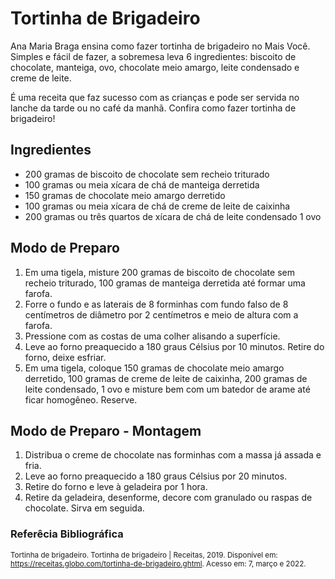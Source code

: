 # Tortinha de Brigadeiro

Ana Maria Braga ensina como fazer tortinha de brigadeiro no Mais Você. Simples e fácil de fazer, a sobremesa leva 6 ingredientes: biscoito de chocolate, manteiga, ovo, chocolate meio amargo, leite condensado e creme de leite.

É uma receita que faz sucesso com as crianças e pode ser servida no lanche da tarde ou no café da manhã. Confira como fazer tortinha de brigadeiro!

## Ingredientes


- 200 gramas de biscoito de chocolate sem recheio triturado
- 100 gramas ou meia xícara de chá de manteiga derretida
- 150 gramas de chocolate meio amargo derretido
- 100 gramas ou meia xícara de chá de creme de leite de caixinha
- 200 gramas ou três quartos de xícara de chá de leite condensado
1 ovo

## Modo de Preparo
1. Em uma tigela, misture 200 gramas de biscoito de chocolate sem recheio triturado, 100 gramas de manteiga derretida até formar uma farofa.
2. Forre o fundo e as laterais de 8 forminhas com fundo falso de 8 centímetros de diâmetro por 2 centímetros e meio de altura com a farofa.
3. Pressione com as costas de uma colher alisando a superfície.
4. Leve ao forno preaquecido a 180 graus Célsius por 10 minutos. Retire do forno, deixe esfriar.
5. Em uma tigela, coloque 150 gramas de chocolate meio amargo derretido, 100 gramas de creme de leite de caixinha, 200 gramas de leite condensado, 1 ovo e misture bem com um batedor de arame até ficar homogêneo. Reserve.

## Modo de Preparo - Montagem

1. Distribua o creme de chocolate nas forminhas com a massa já assada e fria.
2. Leve ao forno preaquecido a 180 graus Célsius por 20 minutos.
3. Retire do forno e leve à geladeira por 1 hora.
4. Retire da geladeira, desenforme, decore com granulado ou raspas de chocolate. Sirva em seguida.

### Referêcia Bibliográfica

<small>Tortinha de brigadeiro. Tortinha de brigadeiro | Receitas, 2019. Disponível em: <https://receitas.globo.com/tortinha-de-brigadeiro.ghtml>. Acesso em: 7, março e 2022.